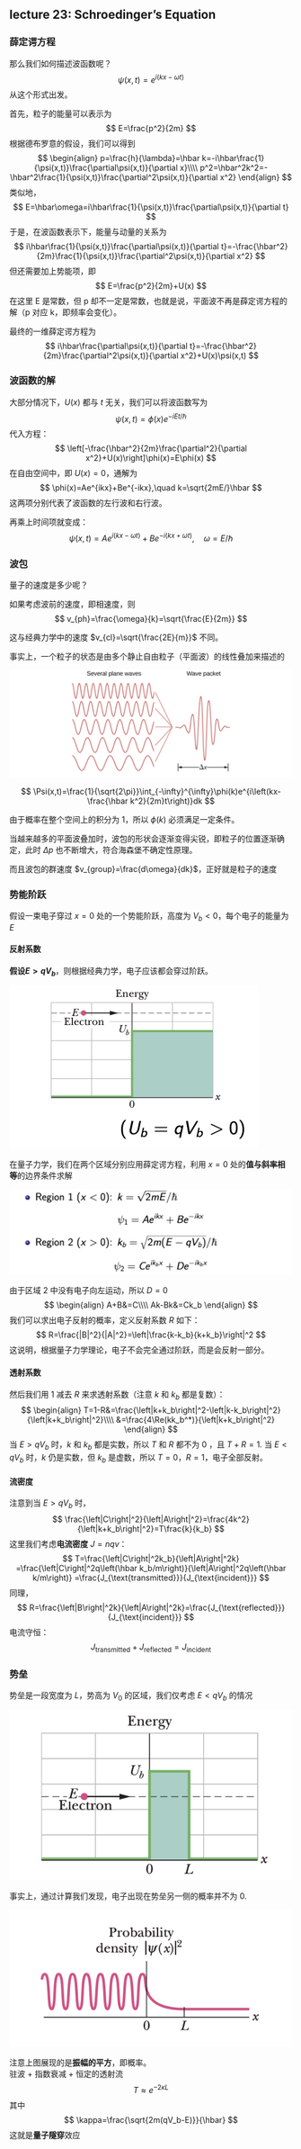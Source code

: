 ## lecture 23: Schroedinger’s Equation

### 薛定谔方程

那么我们如何描述波函数呢？
$$
\psi(x, t)=e^{i(kx-\omega t)}
$$
从这个形式出发。

首先，粒子的能量可以表示为
$$
E=\frac{p^2}{2m}
$$
根据德布罗意的假设，我们可以得到
$$
\begin{align}
    p=\frac{h}{\lambda}=\hbar k=-i\hbar\frac{1}{\psi(x,t)}\frac{\partial\psi(x,t)}{\partial x}\\\\
    p^2=\hbar^2k^2=-\hbar^2\frac{1}{\psi(x,t)}\frac{\partial^2\psi(x,t)}{\partial x^2}
\end{align}
$$
类似地，
$$
E=\hbar\omega=i\hbar\frac{1}{\psi(x,t)}\frac{\partial\psi(x,t)}{\partial t}
$$
于是，在波函数表示下，能量与动量的关系为
$$
i\hbar\frac{1}{\psi(x,t)}\frac{\partial\psi(x,t)}{\partial t}=-\frac{\hbar^2}{2m}\frac{1}{\psi(x,t)}\frac{\partial^2\psi(x,t)}{\partial x^2}
$$
但还需要加上势能项，即
$$
E=\frac{p^2}{2m}+U(x)
$$
在这里 E 是常数，但 p 却不一定是常数，也就是说，平面波不再是薛定谔方程的解（p 对应 k，即频率会变化）。

最终的一维薛定谔方程为
$$
i\hbar\frac{\partial\psi(x,t)}{\partial t}=-\frac{\hbar^2}{2m}\frac{\partial^2\psi(x,t)}{\partial x^2}+U(x)\psi(x,t)
$$

### 波函数的解

大部分情况下，$U(x)$ 都与 $t$ 无关，我们可以将波函数写为
$$
\psi(x,t)=\phi(x)e^{-iEt/\hbar}
$$
代入方程：
$$
\left[-\frac{\hbar^2}{2m}\frac{\partial^2}{\partial x^2}+U(x)\right]\phi(x)=E\phi(x)
$$
在自由空间中，即 $U(x)=0$，通解为
$$
\phi(x)=Ae^{ikx}+Be^{-ikx},\quad k=\sqrt{2mE/}\hbar
$$
这两项分别代表了波函数的左行波和右行波。

再乘上时间项就变成：
$$
\psi(x,t)=Ae^{i(kx-\omega t)}+Be^{-i(kx+\omega t)},\quad\omega=E/\hbar
$$

### 波包

量子的速度是多少呢？

如果考虑波前的速度，即相速度，则
$$
v_{ph}=\frac{\omega}{k}=\sqrt{\frac{E}{2m}}
$$

这与经典力学中的速度 $v_{cl}=\sqrt{\frac{2E}{m}}$ 不同。

事实上，一个粒子的状态是由多个静止自由粒子（平面波）的线性叠加来描述的

![img/lec23/particle.png](img/lec23/particle.png)

$$
\Psi(x,t)=\frac{1}{\sqrt{2\pi}}\int_{-\infty}^{\infty}\phi(k)e^{i\left(kx-\frac{\hbar k^2}{2m}t\right)}dk
$$

由于概率在整个空间上的积分为 1，所以 $\phi(k)$ 必须满足一定条件。

当越来越多的平面波叠加时，波包的形状会逐渐变得尖锐，即粒子的位置逐渐确定，此时 $\Delta p$ 也不断增大，符合海森堡不确定性原理。

而且波包的群速度 $v_{group}=\frac{d\omega}{dk}$，正好就是粒子的速度

### 势能阶跃

假设一束电子穿过 $x=0$ 处的一个势能阶跃，高度为 $V_b<0$，每个电子的能量为 $E$

#### 反射系数

**假设$E>qV_b$**，则根据经典力学，电子应该都会穿过阶跃。

![img/lec23/step.png](img/lec23/step.png)

在量子力学，我们在两个区域分别应用薛定谔方程，利用 $x=0$ 处的**值与斜率相等**的边界条件求解

![img/lec23/eq1.png](img/lec23/eq1.png)

由于区域 2 中没有电子向左运动，所以 $D=0$
$$
\begin{align}
    A+B&=C\\\\
    Ak-Bk&=Ck_b
\end{align}
$$
我们可以求出电子反射的概率，定义反射系数 $R$ 如下：
$$
R=\frac{|B|^2}{|A|^2}=\left|\frac{k-k_b}{k+k_b}\right|^2
$$
这说明，根据量子力学理论，电子不会完全通过阶跃，而是会反射一部分。

#### 透射系数

然后我们用 $1$ 减去 $R$ 来求透射系数（注意 $k$ 和 $k_b$ 都是复数）：
$$
\begin{align}
    T=1-R&=\frac{\left|k+k_b\right|^2-\left|k-k_b\right|^2}{\left|k+k_b\right|^2}\\\\
    &=\frac{4\Re(kk_b^*)}{\left|k+k_b\right|^2}
\end{align}
$$
当 $E>qV_b$ 时，$k$ 和 $k_b$ 都是实数，所以 $T$ 和 $R$ 都不为 0 ，且 $T+R=1$.
当 $E<qV_b$ 时，$k$ 仍是实数，但 $k_b$ 是虚数，所以 $T=0$，$R=1$，电子全部反射。

#### 流密度

注意到当 $E>qV_b$ 时，
$$
\frac{\left|C\right|^2}{\left|A\right|^2}=\frac{4k^2}{\left|k+k_b\right|^2}=T\frac{k}{k_b}
$$
这里我们考虑**电流密度** $J=nqv$：
$$
T=\frac{\left|C\right|^2k_b}{\left|A\right|^2k}
   =\frac{\left|C\right|^2q\left(\hbar k_b/m\right)}{\left|A\right|^2q\left(\hbar k/m\right)}
=\frac{J_{\text{transmitted}}}{J_{\text{incident}}}
$$
同理，
$$
R=\frac{\left|B\right|^2k}{\left|A\right|^2k}=\frac{J_{\text{reflected}}}{J_{\text{incident}}}
$$
电流守恒：
$$
J_{\text{transmitted}}+J_{\text{reflected}}=J_{\text{incident}}
$$

### 势垒

势垒是一段宽度为 $L$，势高为 $V_0$ 的区域，我们仅考虑 $E<qV_b$ 的情况

![img/lec23/barrier.png](img/lec23/barrier.png)

事实上，通过计算我们发现，电子出现在势垒另一侧的概率并不为 0.

![img/lec23/pro.png](img/lec23/pro.png)

注意上图展现的是**振幅的平方**，即概率。  
驻波 + 指数衰减 + 恒定的透射流
$$
    T\approx e^{-2\kappa L}
$$
其中
$$
    \kappa=\frac{\sqrt{2m(qV_b-E)}}{\hbar}
$$
这就是**量子隧穿**效应
